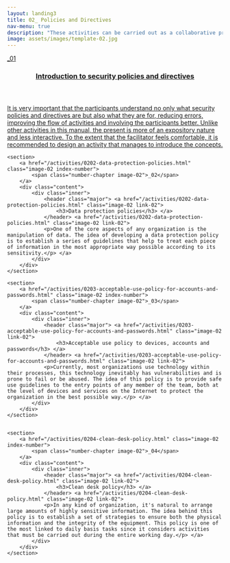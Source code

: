 ```yaml
---
layout: landing3
title: 02_ Policies and Directives
nav-menu: true
description: "These activities can be carried out as a collaborative process with the organization's team as a continuation of the activities in section 01 Research and security objectives."
image: assets/images/template-02.jpg
---
```



<!-- Main -->
<div id="main">

<!-- One -->


<!-- Two -->
<section id="two" class="spotlights">

<section>
	<a href="/activities/0201-introduction-to-policies.html" class="image-02 index-number">
		<span class="number-chapter image-02">_01</span>
	</a>
	<div class="content">
		<div class="inner">
			<header class="major">
				<a href="/activities/0201-introduction-to-policies.html" class="link-02">
				<h3>Introduction to security policies and directives</h3>
				</a>
			</header>
			<a href="/activities/0201-introduction-to-policies.html" class="link-02">
			<p>It is very important that the participants understand no only what security policies and directives are but also what they are for, reducing errors, improving the flow of activities and involving the participants better. Unlike other activities in this manual, the present is more of an expository nature and less interactive. To the extent that the facilitator feels comfortable, it is recommended to design an activity that manages to introduce the concepts.</p>
			</a>
		</div>
	</div>
</section>

	<section>
		<a href="/activities/0202-data-protection-policies.html" class="image-02 index-number">
			<span class="number-chapter image-02">_02</span>
		</a>
		<div class="content">
			<div class="inner">
				<header class="major"> <a href="/activities/0202-data-protection-policies.html" class="image-02 link-02">
					<h3>Data protection policies</h3> </a>
				</header> <a href="/activities/0202-data-protection-policies.html" class="image-02 link-02">
				<p>One of the core aspects of any organization is the manipulation of data. The idea of developing a data protection policy is to establish a series of guidelines that help to treat each piece of information in the most appropriate way possible according to its sensitivity.</p> </a>
			</div>
		</div>
	</section>

	<section>
		<a href="/activities/0203-acceptable-use-policy-for-accounts-and-passwords.html" class="image-02 index-number">
			<span class="number-chapter image-02">_03</span>
		</a>
		<div class="content">
			<div class="inner">
				<header class="major"> <a href="/activities/0203-acceptable-use-policy-for-accounts-and-passwords.html" class="image-02 link-02">
					<h3>Acceptable use policy to devices, accounts and passwords</h3> </a>
				</header> <a href="/activities/0203-acceptable-use-policy-for-accounts-and-passwords.html" class="image-02 link-02">
				<p>Currently, most organizations use technology within their processes, this technology inevitably has vulnerabilities and is prone to fail or be abused. The idea of this policy is to provide safe use guidelines to the entry points of any member of the team, both at the level of devices and services on the Internet to protect the organization in the best possible way.</p> </a>
			</div>
		</div>
	</section>


	<section>
		<a href="/activities/0204-clean-desk-policy.html" class="image-02 index-number">
			<span class="number-chapter image-02">_04</span>
		</a>
		<div class="content">
			<div class="inner">
				<header class="major"> <a href="/activities/0204-clean-desk-policy.html" class="image-02 link-02">
					<h3>Clean desk policy</h3> </a>
				</header> <a href="/activities/0204-clean-desk-policy.html" class="image-02 link-02">
				<p>In any kind of organization, it's natural to arrange large amounts of highly sensitive information. The idea behind this policy is to establish a set of strategies to ensure both the physical information and the integrity of the equipment. This policy is one of the most linked to daily basis tasks since it considers activities that must be carried out during the entire working day.</p> </a>
			</div>
		</div>
	</section>

<!-- Three -->

